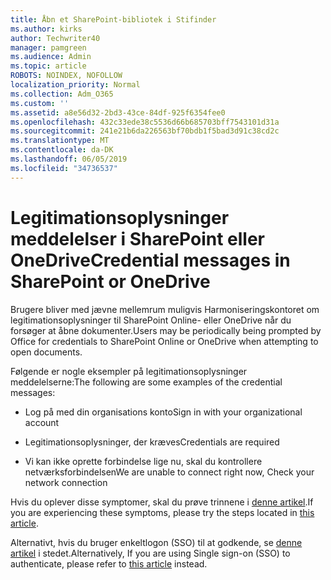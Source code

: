 ```yaml
---
title: Åbn et SharePoint-bibliotek i Stifinder
ms.author: kirks
author: Techwriter40
manager: pamgreen
ms.audience: Admin
ms.topic: article
ROBOTS: NOINDEX, NOFOLLOW
localization_priority: Normal
ms.collection: Adm_O365
ms.custom: ''
ms.assetid: a8e56d32-2bd3-43ce-84df-925f6354fee0
ms.openlocfilehash: 432c33ede38c5536d66b685703bff7543101d31a
ms.sourcegitcommit: 241e21b6da226563bf70bdb1f5bad3d91c38cd2c
ms.translationtype: MT
ms.contentlocale: da-DK
ms.lasthandoff: 06/05/2019
ms.locfileid: "34736537"
---
```

# <a name="credential-messages-in-sharepoint-or-onedrive"></a><span data-ttu-id="d3dd4-102">Legitimationsoplysninger meddelelser i SharePoint eller OneDrive</span><span class="sxs-lookup"><span data-stu-id="d3dd4-102">Credential messages in SharePoint or OneDrive</span></span>

<span data-ttu-id="d3dd4-103">Brugere bliver med jævne mellemrum muligvis Harmoniseringskontoret om legitimationsoplysninger til SharePoint Online- eller OneDrive når du forsøger at åbne dokumenter.</span><span class="sxs-lookup"><span data-stu-id="d3dd4-103">Users may be periodically being prompted by Office for credentials to SharePoint Online or OneDrive when attempting to open documents.</span></span>

<span data-ttu-id="d3dd4-104">Følgende er nogle eksempler på legitimationsoplysninger meddelelserne:</span><span class="sxs-lookup"><span data-stu-id="d3dd4-104">The following are some examples of the credential messages:</span></span>

- <span data-ttu-id="d3dd4-105">Log på med din organisations konto</span><span class="sxs-lookup"><span data-stu-id="d3dd4-105">Sign in with your organizational account</span></span>

- <span data-ttu-id="d3dd4-106">Legitimationsoplysninger, der kræves</span><span class="sxs-lookup"><span data-stu-id="d3dd4-106">Credentials are required</span></span>

- <span data-ttu-id="d3dd4-107">Vi kan ikke oprette forbindelse lige nu, skal du kontrollere netværksforbindelsen</span><span class="sxs-lookup"><span data-stu-id="d3dd4-107">We are unable to connect right now, Check your network connection</span></span>

<span data-ttu-id="d3dd4-108">Hvis du oplever disse symptomer, skal du prøve trinnene i [denne artikel](https://support.microsoft.com/en-us/help/2913639/office-applications-periodically-prompt-for-credentials-to-sharepoint).</span><span class="sxs-lookup"><span data-stu-id="d3dd4-108">If you are experiencing these symptoms, please try the steps located in [this article](https://support.microsoft.com/en-us/help/2913639/office-applications-periodically-prompt-for-credentials-to-sharepoint).</span></span>

<span data-ttu-id="d3dd4-109">Alternativt, hvis du bruger enkeltlogon (SSO) til at godkende, se [denne artikel](https://support.microsoft.com/en-us/help/4025962/cant-sign-in-after-update-to-office-2016-build-16-0-7967-on-windows-10) i stedet.</span><span class="sxs-lookup"><span data-stu-id="d3dd4-109">Alternatively, If you are using Single sign-on (SSO) to authenticate, please refer to [this article](https://support.microsoft.com/en-us/help/4025962/cant-sign-in-after-update-to-office-2016-build-16-0-7967-on-windows-10) instead.</span></span>

